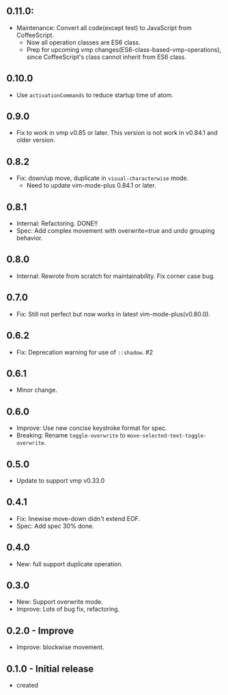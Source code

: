 ## 0.11.0:
- Maintenance: Convert all code(except test) to JavaScript from CoffeeScript.
  - Now all operation classes are ES6 class.
  - Prep for upcoming vmp changes(ES6-class-based-vmp-operations), since CoffeeScript's class cannot inherit from ES6 class.

## 0.10.0
- Use `activationCommands` to reduce startup time of atom.

## 0.9.0
- Fix to work in vmp v0.85 or later. This version is not work in v0.84.1 and older version.

## 0.8.2
- Fix: down/up move, duplicate in `visual-characterwise` mode.
  - Need to update vim-mode-plus 0.84.1 or later.

## 0.8.1
- Internal: Refactoring. DONE!!
- Spec: Add complex movement with overwrite=true and undo grouping behavior.

## 0.8.0
- Internal: Rewrote from scratch for maintainability. Fix corner case bug.

## 0.7.0
- Fix: Still not perfect but now works in latest vim-mode-plus(v0.80.0).

## 0.6.2
- Fix: Deprecation warning for use of `::shadow`. #2

## 0.6.1
- Minor change.

## 0.6.0
- Improve: Use new concise keystroke format for spec.
- Breaking: Rename `toggle-overwrite` to `move-selected-text-toggle-overwrite`.

## 0.5.0
- Update to support vmp v0.33.0

## 0.4.1
- Fix: linewise move-down didn't extend EOF.
- Spec: Add spec 30% done.

## 0.4.0
- New: full support duplicate operation.

## 0.3.0
- New: Support overwrite mode.
- Improve: Lots of bug fix, refactoring.

## 0.2.0 - Improve
- Improve: blockwise movement.

## 0.1.0 - Initial release
- created
